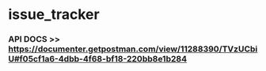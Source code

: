 # issue_tracker

### API DOCS >> https://documenter.getpostman.com/view/11288390/TVzUCbiU#f05cf1a6-4dbb-4f68-bf18-220bb8e1b284
